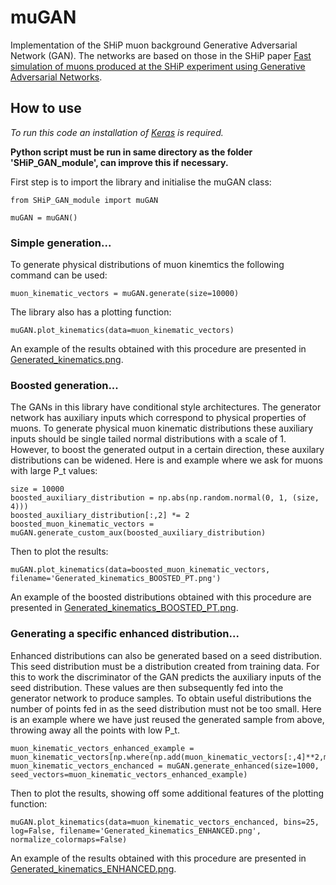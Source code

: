 # muGAN

Implementation of the SHiP muon background Generative Adversarial Network (GAN). The networks are based on those in the SHiP paper [Fast simulation of muons produced at the SHiP
experiment using Generative Adversarial Networks](https://arxiv.org/abs/1909.04451).

## How to use

*To run this code an installation of [Keras](https://keras.io/) is required.*

**Python script must be run in same directory as the folder 'SHiP_GAN_module', can improve this if necessary.**

First step is to import the library and initialise the muGAN class:
```
from SHiP_GAN_module import muGAN

muGAN = muGAN()
```


### Simple generation...

To generate physical distributions of muon kinemtics the following command can be used:
```
muon_kinematic_vectors = muGAN.generate(size=10000)
```

The library also has a plotting function:
```
muGAN.plot_kinematics(data=muon_kinematic_vectors)
```

An example of the results obtained with this procedure are presented in [Generated_kinematics.png](Generated_kinematics.png).


### Boosted generation...

The GANs in this library have conditional style architectures. The generator network has auxiliary inputs which correspond to physical properties of muons. To generate physical muon kinematic distributions these auxiliary inputs should be single tailed normal distributions with a scale of 1. However, to boost the generated output in a certain direction, these auxilary distributions can be widened. Here is and example where we ask for muons with large P_t values:
```
size = 10000
boosted_auxiliary_distribution = np.abs(np.random.normal(0, 1, (size, 4)))
boosted_auxiliary_distribution[:,2] *= 2
boosted_muon_kinematic_vectors = muGAN.generate_custom_aux(boosted_auxiliary_distribution)
```
Then to plot the results:
```
muGAN.plot_kinematics(data=boosted_muon_kinematic_vectors, filename='Generated_kinematics_BOOSTED_PT.png')
```

An example of the boosted distributions obtained with this procedure are presented in [Generated_kinematics_BOOSTED_PT.png](Generated_kinematics_BOOSTED_PT.png).



### Generating a specific enhanced distribution...

Enhanced distributions can also be generated based on a seed distribution. This seed distribution must be a distribution created from training data. For this to work the discriminator of the GAN predicts the auxiliary inputs of the seed distribution. These values are then subsequently fed into the generator network to produce samples. To obtain useful distributions the number of points fed in as the seed distribution must not be too small. Here is an example where we have just reused the generated sample from above, throwing away all the points with low P_t.
```
muon_kinematic_vectors_enhanced_example = muon_kinematic_vectors[np.where(np.add(muon_kinematic_vectors[:,4]**2,muon_kinematic_vectors[:,5]**2)>1.5)]
muon_kinematic_vectors_enchanced = muGAN.generate_enhanced(size=1000, seed_vectors=muon_kinematic_vectors_enhanced_example)
```
Then to plot the results, showing off some additional features of the plotting function:
```
muGAN.plot_kinematics(data=muon_kinematic_vectors_enchanced, bins=25, log=False, filename='Generated_kinematics_ENHANCED.png', normalize_colormaps=False)
```

An example of the results obtained with this procedure are presented in [Generated_kinematics_ENHANCED.png](Generated_kinematics_ENHANCED.png).


